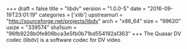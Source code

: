 +++
draft = false
title = "libdv"
version = "1.0.0-5"
date = "2016-09-19T23:01:19"
categories = ['xlib']
upstreamurl = "http://sourceforge.net/projects/libdv"
arch = "x86_64"
size = "99620"
usize = "339574"
sha1sum = "96fb9228b0fe806bca3e5fb0b71bd554192a1363"
+++
The Quasar DV codec (libdv) is a software codec for DV video